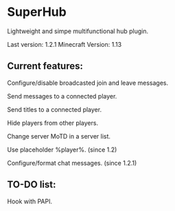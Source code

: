 # SuperHub
Lightweight and simpe multifunctional hub plugin.

Last version: 1.2.1 Minecraft Version: 1.13

Current features:
-
Configure/disable broadcasted join and leave messages.

Send messages to a connected player.

Send titles to a connected player.

Hide players from other players.

Change server MoTD in a server list.

Use placeholder %player%. (since 1.2)

Configure/format chat messages. (since 1.2.1)

TO-DO list:
-
Hook with PAPI.
